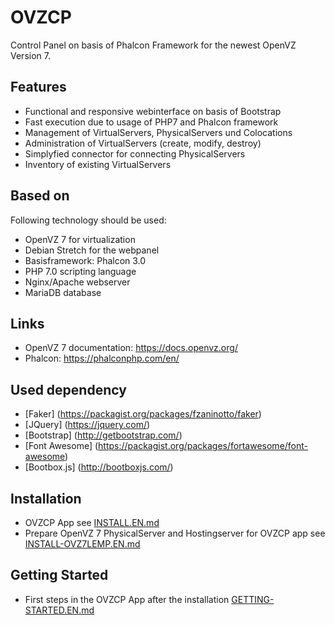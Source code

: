 # OVZCP
Control Panel on basis of Phalcon Framework for the newest OpenVZ Version 7.

## Features
- Functional and responsive webinterface on basis of Bootstrap
- Fast execution due to usage of PHP7 and Phalcon framework
- Management of VirtualServers, PhysicalServers und Colocations
- Administration of VirtualServers (create, modify, destroy)
- Simplyfied connector for connecting PhysicalServers
- Inventory of existing VirtualServers

## Based on
Following technology should be used:
- OpenVZ 7 for virtualization
- Debian Stretch for the webpanel
- Basisframework: Phalcon 3.0
- PHP 7.0 scripting language
- Nginx/Apache webserver
- MariaDB database 

## Links
- OpenVZ 7 documentation: https://docs.openvz.org/ 
- Phalcon: https://phalconphp.com/en/

## Used dependency
- [Faker] (https://packagist.org/packages/fzaninotto/faker)
- [JQuery] (https://jquery.com/)
- [Bootstrap] (http://getbootstrap.com/)
- [Font Awesome] (https://packagist.org/packages/fortawesome/font-awesome)
- [Bootbox.js] (http://bootboxjs.com/)

## Installation
- OVZCP App see [INSTALL.EN.md](INSTALL.EN.md) 
- Prepare OpenVZ 7 PhysicalServer and Hostingserver for OVZCP app see [INSTALL-OVZ7LEMP.EN.md](INSTALL-OVZ7LEMP.EN.md)

## Getting Started
- First steps in the OVZCP App after the installation [GETTING-STARTED.EN.md](GETTING-STARTED.EN.md)
